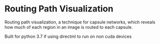 # Routing Path Visualization

Routing path visualization, a technique for capsule networks, which reveals how much of each region in an image is routed to each capsule.

Built for python 3.7 if using directml to run on non cuda devices
